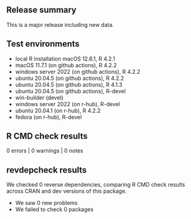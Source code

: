 ## Release summary

This is a major release including new data.

## Test environments
* local R installation macOS 12.6.1, R 4.2.1
* macOS 11.7.1 (on github actions), R 4.2.2
* windows server 2022 (on github actions), R 4.2.2
* ubuntu 20.04.5 (on github actions), R 4.2.2
* ubuntu 20.04.5 (on github actions), R 4.1.3
* ubuntu 20.04.5 (on github actions), R-devel
* win-builder (devel)
* windows server 2022 (on r-hub), R-devel
* ubuntu 20.04.1 (on r-hub), R 4.2.2
* fedora (on r-hub), R-devel

## R CMD check results

0 errors | 0 warnings | 0 notes

## revdepcheck results

We checked 0 reverse dependencies, comparing R CMD check results across CRAN and dev versions of this package.

 * We saw 0 new problems
 * We failed to check 0 packages

